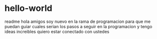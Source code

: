 # hello-world
readme
hola amigos  soy nuevo en la rama de programacion para que me puedan guiar cuales serian los pasos a seguir en la programacion y tengo ideas increibles quiero estar conectado con ustedes 
